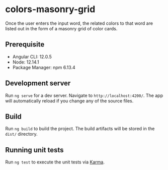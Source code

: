 # colors-masonry-grid
Once the user enters the input word, the related colors to that word are listed out in the form of a masonry grid of color cards.

## Prerequisite
 - Angular CLI: 12.0.5
 - Node: 12.14.1
 - Package Manager: npm 6.13.4

## Development server

Run `ng serve` for a dev server. Navigate to `http://localhost:4200/`. The app will automatically reload if you change any of the source files.

## Build

Run `ng build` to build the project. The build artifacts will be stored in the `dist/` directory.

## Running unit tests

Run `ng test` to execute the unit tests via [Karma](https://karma-runner.github.io).
